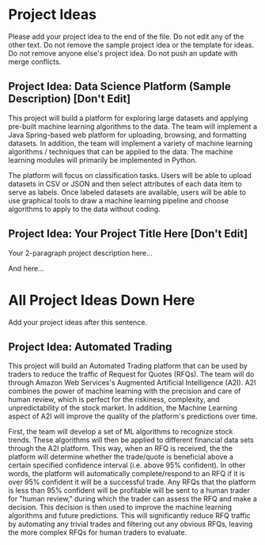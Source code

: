 # Project Ideas

Please add your project idea to the end of the file. Do not edit any of the other text. Do not remove the sample project idea or the template for ideas. Do not remove anyone else's project idea. Do not push an update with merge conflicts.

## Project Idea: Data Science Platform (Sample Description) [Don't Edit]

This project will build a platform for exploring large datasets and applying pre-built machine learning algorithms to the data. The team will implement a Java Spring-based web platform for uploading, browsing, and formatting datasets. In addition, the team will implement a variety of machine learning algorithms / techniques that can be applied to the data. The machine learning modules will primarily be implemented in Python. 

The platform will focus on classification tasks. Users will be able to upload datasets in CSV or JSON and then select attributes of each data item to serve as labels. Once labeled datasets are available, users will be able to use graphical tools to draw a machine learning pipeline and choose algorithms to apply to the data without coding.

## Project Idea: Your Project Title Here [Don't Edit]

Your 2-paragraph project description here...

And here...

# All Project Ideas Down Here

Add your project ideas after this sentence. 

## Project Idea: Automated Trading

This project will build an Automated Trading platform that can be used by traders to reduce the traffic of Request for Quotes (RFQs). The team will do through Amazon Web Services's Augmented Artificial Intelligence (A2I). A2I combines the power of machine learning with the precision and care of human review, which is perfect for the riskiness, complexity, and unpredictability of the stock market. In addition, the Machine Learning aspect of A2I will improve the quality of the platform's predictions over time.

First, the team will develop a set of ML algorithms to recognize stock trends. These algorithms will then be applied to different financial data sets through the A2I platform. This way, when an RFQ is received, the the platform will determine whether the trade/quote is beneficial above a certain specified confidence interval (i.e. above 95% confident). In other words, the platform will automatically complete/respond to an RFQ if it is over 95% confident it will be a successful trade. Any RFQs that the platform is less than 95% confident will be profitable will be sent to a human trader for "human review," during which the trader can assess the RFQ and make a decision. This decision is then used to improve the machine learning algorithms and future predictions. This will significantly reduce RFQ traffic by automating any trivial trades and filtering out any obvious RFQs, leaving the more complex RFQs for human traders to evaluate.

